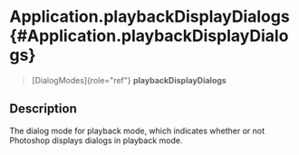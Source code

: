 Application.playbackDisplayDialogs {#Application.playbackDisplayDialogs}
==================================

> [DialogModes]{role="ref"} **playbackDisplayDialogs**

Description
-----------

The dialog mode for playback mode, which indicates whether or not
Photoshop displays dialogs in playback mode.
